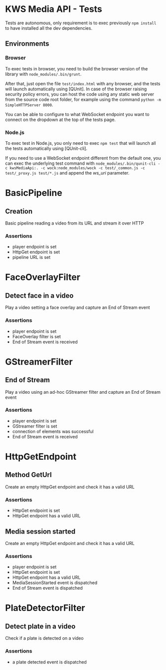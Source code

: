KWS Media API - Tests
=====================
Tests are autonomous, only requirement is to exec previously ```npm install```
to have installed all the dev dependencies.

## Environments

### Browser

To exec tests in browser, you need to build the browser version of the library
with ```node_modules/.bin/grunt```.

After that, just open the file ```test/index.html``` with any browser, and the
tests will launch automatically using [QUnit]. In case of the browser raising
security policy errors, you can host the code using any static web server from
the source code root folder, for example using the command
```python -m SimpleHTTPServer 8000```.

You can be able to configure to what WebSocket endpoint you want to connect on
the dropdown at the top of the tests page.

### Node.js

To exec test in Node.js, you only need to exec ```npm test``` that will launch
all the tests automatically using [QUnit-cli].

If you need to use a WebSocket endpoint different from the default one, you can exec the underlying test command with
```node_modules/.bin/qunit-cli -c kwsMediaApi:. -c wock:node_modules/wock -c test/_common.js -c test/_proxy.js test/*.js``` and append the *ws_uri* parameter.


# BasicPipeline

## Creation

Basic pipeline reading a video from its URL and stream it over HTTP

### Assertions

* player endpoint is set
* HttpGet endpoint is set
* pipeline URL is set


# FaceOverlayFilter

## Detect face in a video

Play a video setting a face overlay and capture an End of Stream event

### Assertions

* player endpoint is set
* FaceOverlay filter is set
* End of Stream event is received


# GStreamerFilter

## End of Stream

Play a video using an ad-hoc GStreamer filter and capture an End of Stream event

### Assertions

* player endpoint is set
* GStreamer filter is set
* connection of elements was successful
* End of Stream event is received


# HttpGetEndpoint

## Method GetUrl

Create an empty HttpGet endpoint and check it has a valid URL

### Assertions

* HttpGet endpoint is set
* HttpGet endpoint has a valid URL


## Media session started

Create an empty HttpGet endpoint and check it has a valid URL

### Assertions

* player endpoint is set
* HttpGet endpoint is set
* HttpGet endpoint has a valid URL
* MediaSessionStarted event is dispatched
* End of Stream event is dispatched


# PlateDetectorFilter

## Detect plate in a video

Check if a plate is detected on a video

### Assertions

* a plate detected event is dispatched



